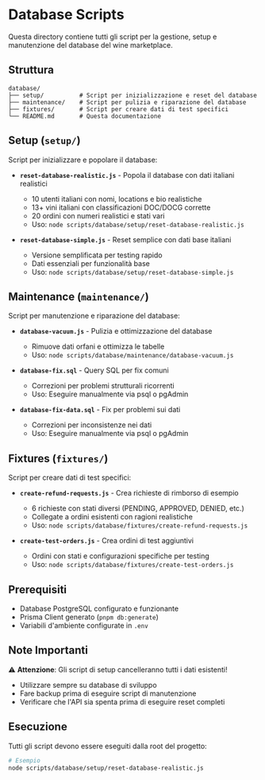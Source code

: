 # Database Scripts

Questa directory contiene tutti gli script per la gestione, setup e manutenzione del database del wine marketplace.

## Struttura

```
database/
├── setup/          # Script per inizializzazione e reset del database
├── maintenance/    # Script per pulizia e riparazione del database
├── fixtures/       # Script per creare dati di test specifici
└── README.md       # Questa documentazione
```

## Setup (`setup/`)

Script per inizializzare e popolare il database:

- **`reset-database-realistic.js`** - Popola il database con dati italiani realistici
  - 10 utenti italiani con nomi, locations e bio realistiche
  - 13+ vini italiani con classificazioni DOC/DOCG corrette
  - 20 ordini con numeri realistici e stati vari
  - Uso: `node scripts/database/setup/reset-database-realistic.js`

- **`reset-database-simple.js`** - Reset semplice con dati base italiani
  - Versione semplificata per testing rapido
  - Dati essenziali per funzionalità base
  - Uso: `node scripts/database/setup/reset-database-simple.js`

## Maintenance (`maintenance/`)

Script per manutenzione e riparazione del database:

- **`database-vacuum.js`** - Pulizia e ottimizzazione del database
  - Rimuove dati orfani e ottimizza le tabelle
  - Uso: `node scripts/database/maintenance/database-vacuum.js`

- **`database-fix.sql`** - Query SQL per fix comuni
  - Correzioni per problemi strutturali ricorrenti
  - Uso: Eseguire manualmente via psql o pgAdmin

- **`database-fix-data.sql`** - Fix per problemi sui dati
  - Correzioni per inconsistenze nei dati
  - Uso: Eseguire manualmente via psql o pgAdmin

## Fixtures (`fixtures/`)

Script per creare dati di test specifici:

- **`create-refund-requests.js`** - Crea richieste di rimborso di esempio
  - 6 richieste con stati diversi (PENDING, APPROVED, DENIED, etc.)
  - Collegate a ordini esistenti con ragioni realistiche
  - Uso: `node scripts/database/fixtures/create-refund-requests.js`

- **`create-test-orders.js`** - Crea ordini di test aggiuntivi
  - Ordini con stati e configurazioni specifiche per testing
  - Uso: `node scripts/database/fixtures/create-test-orders.js`

## Prerequisiti

- Database PostgreSQL configurato e funzionante
- Prisma Client generato (`pnpm db:generate`)
- Variabili d'ambiente configurate in `.env`

## Note Importanti

⚠️ **Attenzione**: Gli script di setup cancelleranno tutti i dati esistenti!

- Utilizzare sempre su database di sviluppo
- Fare backup prima di eseguire script di manutenzione
- Verificare che l'API sia spenta prima di eseguire reset completi

## Esecuzione

Tutti gli script devono essere eseguiti dalla root del progetto:

```bash
# Esempio
node scripts/database/setup/reset-database-realistic.js
```